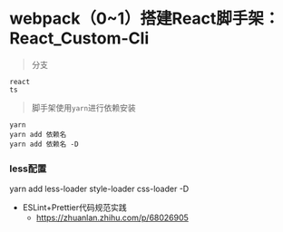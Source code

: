 # webpack（0~1）搭建React脚手架：React_Custom-Cli

> 分支
```
react
ts
```

> 脚手架使用`yarn`进行依赖安装
```
yarn
yarn add 依赖名
yarn add 依赖名 -D
```

### less配置

yarn add less-loader style-loader css-loader -D

- ESLint+Prettier代码规范实践
  - https://zhuanlan.zhihu.com/p/68026905

